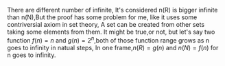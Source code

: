There are different number of infinite,
It's considered n(R) is bigger infinite than n(N),But the proof has some problem for me,
like it uses some contriversial axiom in set theory,
    A set can be created from other sets taking some elements from them.
It might be true,or not,
    but let's say two function $f(n)=n$ and
    $g(n)=2^n$,both of those function range grows as n goes to infinity in natual steps,
    In one frame,$n(R)=g(n)$ and $n(N)=f(n)$ for n goes to infinity.

